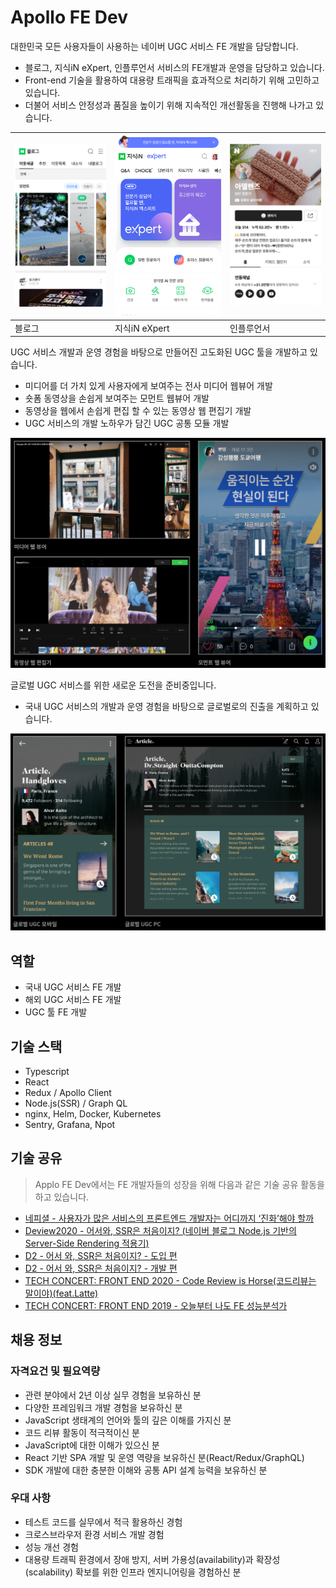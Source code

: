 # Apollo FE Dev

대한민국 모든 사용자들이 사용하는 네이버 UGC 서비스 FE 개발을 담당합니다.
- 블로그, 지식iN eXpert, 인플루언서 서비스의 FE개발과 운영을 담당하고 있습니다.  
- Front-end 기술을 활용하여 대용량 트래픽을 효과적으로 처리하기 위해 고민하고 있습니다.  
- 더불어 서비스 안정성과 품질을 높이기 위해 지속적인 개선활동을 진행해 나가고 있습니다.  

| ![스크린샷_블로그](./assets/apollo/1_스크린샷_블로그.png) | ![스크린샷_익스퍼트](./assets/apollo/1_스크린샷_익스퍼트.png) | ![스크린샷_인플루언서](./assets/apollo/1_스크린샷_인플검색.png) |
| -- | -- | -- |
| 블로그 | 지식iN eXpert | 인플루언서 |

UGC 서비스 개발과 운영 경험을 바탕으로 만들어진 고도화된 UGC 툴을 개발하고 있습니다.
- 미디어를 더 가치 있게 사용자에게 보여주는 전사 미디어 웹뷰어 개발
- 숏폼 동영상을 손쉽게 보여주는 모먼트 웹뷰어 개발
- 동영상을 웹에서 손쉽게 편집 할 수 있는 동영상 웹 편집기 개발
- UGC 서비스의 개발 노하우가 담긴 UGC 공통 모듈 개발

![ugc_tools](./assets/apollo/ugc_tools.png)

글로벌 UGC 서비스를 위한 새로운 도전을 준비중입니다.
- 국내 UGC 서비스의 개발과 운영 경험을 바탕으로 글로벌로의 진출을 계획하고 있습니다.

![global_ugc](./assets/apollo/global_ugc.png)


## 역할

- 국내 UGC 서비스 FE 개발
- 해외 UGC 서비스 FE 개발
- UGC 툴 FE 개발

## 기술 스택

- Typescript
- React
- Redux / Apollo Client
- Node.js(SSR) / Graph QL
- nginx, Helm, Docker, Kubernetes
- Sentry, Grafana, Npot

## 기술 공유
> Applo FE Dev에서는 FE 개발자들의 성장을 위해 다음과 같은 기술 공유 활동을 하고 있습니다.

- [네피셜 - 사용자가 많은 서비스의 프론트엔드 개발자는 어디까지 ‘진화’해야 할까](https://m.blog.naver.com/naver_diary/222159387077)
- [Deview2020 - 어서와, SSR은 처음이지? (네이버 블로그 Node.js 기반의 Server-Side Rendering 적용기)](https://deview.kr/2020/sessions/403)
- [D2 - 어서 와, SSR은 처음이지? - 도입 편](https://d2.naver.com/helloworld/7804182)
- [D2 - 어서 와, SSR은 처음이지? - 개발 편](https://d2.naver.com/helloworld/2177909)
- [TECH CONCERT: FRONT END 2020 - Code Review is Horse(코드리뷰는 말이야)(feat.Latte)](https://tv.naver.com/v/15355381)
- [TECH CONCERT: FRONT END 2019 - 오늘부터 나도 FE 성능분석가](https://tv.naver.com/v/8129232)

## 채용 정보
### 자격요건 및 필요역량

- 관련 분야에서 2년 이상 실무 경험을 보유하신 분
- 다양한 프레임워크 개발 경험을 보유하신 분
- JavaScript 생태계의 언어와 툴의 깊은 이해를 가지신 분
- 코드 리뷰 활동이 적극적이신 분
- JavaScript에 대한 이해가 있으신 분
- React 기반 SPA 개발 및 운영 역량을 보유하신 분(React/Redux/GraphQL)
- SDK 개발에 대한 충분한 이해와 공통 API 설계 능력을 보유하신 분

### 우대 사항

- 테스트 코드를 실무에서 적극 활용하신 경험
- 크로스브라우저 환경 서비스 개발 경험
- 성능 개선 경험
- 대용량 트래픽 환경에서 장애 방지, 서버 가용성(availability)과 확장성(scalability) 확보를 위한 인프라 엔지니어링을 경험하신 분
